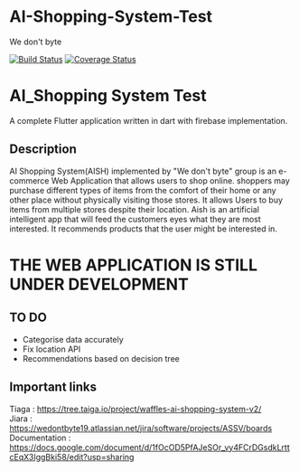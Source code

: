 # AI-Shopping-System-Test
We don't byte

[![Build Status](https://www.travis-ci.com/waffles-code/AI-Shopping-System.svg?token=dcpaWhHWGZ4Cqqonf66J&branch=main)](https://www.travis-ci.com/waffles-code/AI-Shopping-System)
[![Coverage Status](https://coveralls.io/repos/github/waffles-code/AI-Shopping-System-test/badge.svg?branch=master)](https://coveralls.io/github/waffles-code/AI-Shopping-System-test?branch=master)

<!-- [![CI](https://github.com/Hardi-hood/AI-Shopping-System/actions/workflows/main.yml/badge.svg)](https://github.com/Hardi-hood/AI-Shopping-System/actions/workflows/main.yml) -->

# AI_Shopping System Test

A complete Flutter application written in dart with firebase implementation.


## Description

AI Shopping System(AISH) implemented by "We don't byte" group is an e-commerce Web Application that allows users to shop online. 
shoppers may purchase different types of items from the comfort of their home or any other place without physically
visiting those stores. It allows Users to buy items from multiple stores despite their location. Aish is an artificial intelligent
app that will feed the customers eyes what they are most interested. It recommends products that the user might be interested in.

# THE WEB APPLICATION IS STILL UNDER DEVELOPMENT

## TO DO 
- Categorise data accurately
- Fix location API
- Recommendations based on decision tree

## Important links
Tiaga : https://tree.taiga.io/project/waffles-ai-shopping-system-v2/ <br />
Jiara : https://wedontbyte19.atlassian.net/jira/software/projects/ASSV/boards <br />
Documentation : https://docs.google.com/document/d/1fOcOD5PfAJeSOr_vy4FCrDGsdkLrttcEqX3IggBki58/edit?usp=sharing


